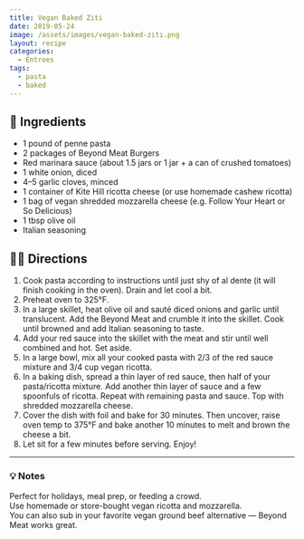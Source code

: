 ```yaml
---
title: Vegan Baked Ziti
date: 2019-05-24
image: /assets/images/vegan-baked-ziti.png
layout: recipe
categories:
  - Entrees
tags:
  - pasta
  - baked
---
```


## 🧾 Ingredients

- 1 pound of penne pasta
- 2 packages of Beyond Meat Burgers
- Red marinara sauce (about 1.5 jars or 1 jar + a can of crushed tomatoes)
- 1 white onion, diced
- 4–5 garlic cloves, minced
- 1 container of Kite Hill ricotta cheese (or use homemade cashew ricotta)
- 1 bag of vegan shredded mozzarella cheese (e.g. Follow Your Heart or So Delicious)
- 1 tbsp olive oil
- Italian seasoning

## 👩‍🍳 Directions

1. Cook pasta according to instructions until just shy of al dente (it will finish cooking in the oven). Drain and let cool a bit.
2. Preheat oven to 325°F.
3. In a large skillet, heat olive oil and sauté diced onions and garlic until translucent. Add the Beyond Meat and crumble it into the skillet. Cook until browned and add Italian seasoning to taste.
4. Add your red sauce into the skillet with the meat and stir until well combined and hot. Set aside.
5. In a large bowl, mix all your cooked pasta with 2/3 of the red sauce mixture and 3/4 cup vegan ricotta.
6. In a baking dish, spread a thin layer of red sauce, then half of your pasta/ricotta mixture. Add another thin layer of sauce and a few spoonfuls of ricotta. Repeat with remaining pasta and sauce. Top with shredded mozzarella cheese.
7. Cover the dish with foil and bake for 30 minutes. Then uncover, raise oven temp to 375°F and bake another 10 minutes to melt and brown the cheese a bit.
8. Let sit for a few minutes before serving. Enjoy!


---

### 💡 Notes
 
Perfect for holidays, meal prep, or feeding a crowd.  
Use homemade or store-bought vegan ricotta and mozzarella.  
You can also sub in your favorite vegan ground beef alternative — Beyond Meat works great.


